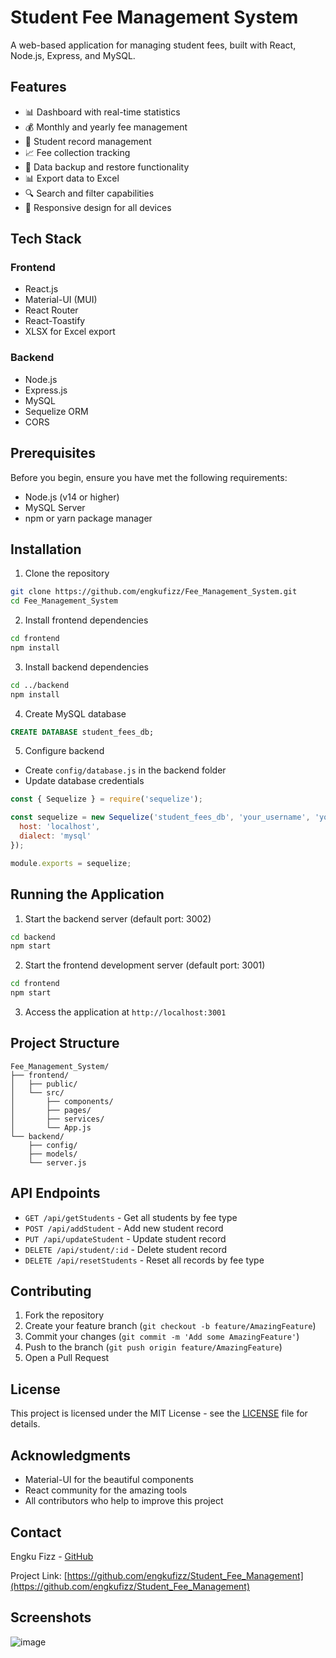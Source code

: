 # Student Fee Management System

A web-based application for managing student fees, built with React, Node.js, Express, and MySQL.

## Features

- 📊 Dashboard with real-time statistics
- 💰 Monthly and yearly fee management
- 📝 Student record management
- 📈 Fee collection tracking
- 💾 Data backup and restore functionality
- 📊 Export data to Excel
- 🔍 Search and filter capabilities
- 📱 Responsive design for all devices

## Tech Stack

### Frontend
- React.js
- Material-UI (MUI)
- React Router
- React-Toastify
- XLSX for Excel export

### Backend
- Node.js
- Express.js
- MySQL
- Sequelize ORM
- CORS

## Prerequisites

Before you begin, ensure you have met the following requirements:
- Node.js (v14 or higher)
- MySQL Server
- npm or yarn package manager

## Installation

1. Clone the repository
```bash
git clone https://github.com/engkufizz/Fee_Management_System.git
cd Fee_Management_System
```

2. Install frontend dependencies
```bash
cd frontend
npm install
```

3. Install backend dependencies
```bash
cd ../backend
npm install
```

4. Create MySQL database
```sql
CREATE DATABASE student_fees_db;
```

5. Configure backend
- Create `config/database.js` in the backend folder
- Update database credentials

```javascript
const { Sequelize } = require('sequelize');

const sequelize = new Sequelize('student_fees_db', 'your_username', 'your_password', {
  host: 'localhost',
  dialect: 'mysql'
});

module.exports = sequelize;
```

## Running the Application

1. Start the backend server (default port: 3002)
```bash
cd backend
npm start
```

2. Start the frontend development server (default port: 3001)
```bash
cd frontend
npm start
```

3. Access the application at `http://localhost:3001`

## Project Structure

```
Fee_Management_System/
├── frontend/
│   ├── public/
│   └── src/
│       ├── components/
│       ├── pages/
│       ├── services/
│       └── App.js
└── backend/
    ├── config/
    ├── models/
    └── server.js
```

## API Endpoints

- `GET /api/getStudents` - Get all students by fee type
- `POST /api/addStudent` - Add new student record
- `PUT /api/updateStudent` - Update student record
- `DELETE /api/student/:id` - Delete student record
- `DELETE /api/resetStudents` - Reset all records by fee type

## Contributing

1. Fork the repository
2. Create your feature branch (`git checkout -b feature/AmazingFeature`)
3. Commit your changes (`git commit -m 'Add some AmazingFeature'`)
4. Push to the branch (`git push origin feature/AmazingFeature`)
5. Open a Pull Request

## License

This project is licensed under the MIT License - see the [LICENSE](LICENSE) file for details.

## Acknowledgments

- Material-UI for the beautiful components
- React community for the amazing tools
- All contributors who help to improve this project

## Contact

Engku Fizz - [GitHub](https://github.com/engkufizz)

Project Link: [https://github.com/engkufizz/Student_Fee_Management](https://github.com/engkufizz/Student_Fee_Management)

## Screenshots

![image](https://github.com/user-attachments/assets/3ab85633-4358-491b-9baf-96f492b94297)
